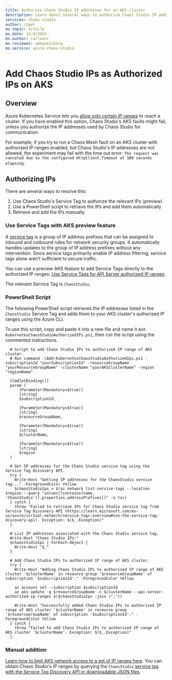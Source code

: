 ```yaml
---
title: Authorize Chaos Studio IP addresses for an AKS cluster 
description: Learn about several ways to authorize Chaos Studio IP addresses to communicate with your AKS cluster.
services: chaos-studio
author: rsgel
ms.topic: article
ms.date: 12/4/2024
ms.author: carlsonr
ms.reviewer: abbyweisberg
ms.service: azure-chaos-studio
---
```


# Add Chaos Studio IPs as Authorized IPs on AKS

## Overview

Azure Kubernetes Service lets you [allow only certain IP ranges](/azure/aks/api-server-authorized-ip-ranges) to reach a cluster. If you have enabled this option, Chaos Studio's AKS faults might fail, unless you authorize the IP addresses used by Chaos Studio for communication.

For example, if you try to run a Chaos Mesh fault on an AKS cluster with authorized IP ranges enabled, but Chaos Studio's IP addresses are not allowed, the experiment may fail with the time out error: `The request was canceled due to the configured HttpClient.Timeout of 100 seconds elapsing`.

## Authorizing IPs

There are several ways to resolve this:
1. Use Chaos Studio's Service Tag to authorize the relevant IPs (preview)
1. Use a PowerShell script to retrieve the IPs and add them automatically
1. Retrieve and add the IPs manually

### Use Service Tags with AKS preview feature

A [service tag](/azure/virtual-network/service-tags-overview) is a group of IP address prefixes that can be assigned to inbound and outbound rules for network security groups. It automatically handles updates to the group of IP address prefixes without any intervention. Since service tags primarily enable IP address filtering, service tags alone aren’t sufficient to secure traffic.

You can use a preview AKS feature to add Service Tags directly to the authorized IP ranges: [Use Service Tags for API Server authorized IP ranges](/azure/aks/api-server-authorized-ip-ranges#use-service-tags-for-api-server-authorized-ip-ranges---preview?tabs=azure-cli).

The relevant Service Tag is `ChaosStudio`.

### PowerShell Script

The following PowerShell script retrieves the IP addresses listed in the `ChaosStudio` Service Tag and adds them to your AKS cluster's authorized IP ranges using the Azure CLI.

To use this script, copy and paste it into a new file and name it `Add-KubernetesChaosStudioAuthorizedIPs.ps1`, then run the script using the commented instructions.

```azurepowershell-interactive
  # Script to add Chaos Studio IPs to authorized IP range of AKS cluster.
  # Run command .\Add-KubernetesChaosStudioAuthorizedIps.ps1 -subscriptionId "yourSubscriptionId" -resourceGroupName "yourResourceGroupName" -clusterName "yourAKSClusterName" -region "regionName"
  
  [CmdletBinding()]
  param (
      [Parameter(Mandatory=$true)]
      [string]
      $subscriptionId,
  
      [Parameter(Mandatory=$true)]
      [string]
      $resourceGroupName,
  
      [Parameter(Mandatory=$true)]
      [string]
      $clusterName,
  
      [Parameter(Mandatory=$true)]
      [string]
      $region
  )
  
  # Get IP addresses for the Chaos Studio service tag using the Service Tag Discovery API.
  try {
    Write-Host "Getting IP addresses for the ChaosStudio service tag..." -ForegroundColor Yellow
    $chaosStudioIps = $(az network list-service-tags --location $region --query "values[?contains(name, 'ChaosStudio')].properties.addressPrefixes[]" -o tsv)
  } catch {
    throw "Failed to retrieve IPs for Chaos Studio service tag from Service Tag Discovery API (https://learn.microsoft.com/en-us/azure/virtual-network/service-tags-overview#use-the-service-tag-discovery-api). Exception: $($_.Exception)"
  }
  
  # List IP addresses associated with the Chaos Studio service tag.
  Write-Host "Chaos Studio IPs:"
  $chaosStudioIps | ForEach-Object {
    Write-Host "$_" 
  }
  
  # Add Chaos Studio IPs to authorized IP range of AKS cluster.
  try {
    Write-Host "Adding Chaos Studio IPs to authorized IP range of AKS cluster '$clusterName' in resource group '$resourceGroupName' of subscription '$subscriptionId'." -ForegroundColor Yellow
  
    az account set --subscription $subscriptionId
    az aks update -g $resourceGroupName -n $clusterName --api-server-authorized-ip-ranges $($chaosStudioIps -join (","))
  
    Write-Host "Successfully added Chaos Studio IPs to authorized IP range of AKS cluster '$clusterName' in resource group '$resourceGroupName' of subscription '$subscriptionId'." -ForegroundColor Yellow
  } catch {
    throw "Failed to add Chaos Studio IPs to authorized IP range of AKS cluster '$clusterName'. Exception: $($_.Exception)"
  }
```

### Manual addition

[Learn how to limit AKS network access to a set of IP ranges here](/azure/aks/api-server-authorized-ip-ranges). You can obtain Chaos Studio's IP ranges by querying the `ChaosStudio` [service tag with the Service Tag Discovery API or downloadable JSON files](/azure/virtual-network/service-tags-overview).